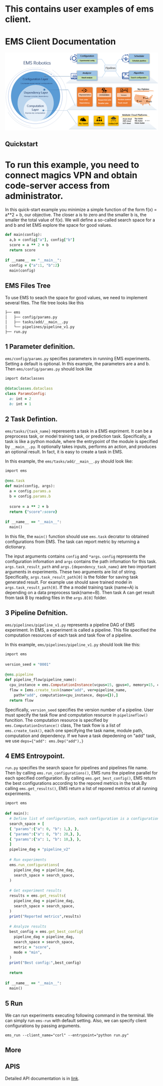 # This contains user examples of ems client.

# EMS Client Documentation
![](quickstart/docs/overview-16.png)


## Quickstart

# To run this example, you need to connect magics VPN and obtain code-server access from administrator. 

In this quick-start example you minimize a simple function of the form f(x) = a**2 + b, our objective. The closer a is to zero and the smaller b is, the smaller the total value of f(x). We will define a so-called search space for a and b and let EMS explore the space for good values.

```ruby
def main(config):
  a,b = config["a"], config["b"]
  score = a ** 2 + b 
  return score

if __name__ == "__main__":
  config = {"a":1, "b":2}
  main(config)
```

## EMS Files Tree

To use EMS to seach the space for good values, we need to implement several files. The file tree looks like this

```
├── ems
│   ├── config/params.py
│   ├── tasks/add/__main__.py
│   └── pipelines/pipeline_v1.py
├── run.py
```

## 1 Parameter definition.

`ems/config/params.py` specifies parameters in running EMS experiments. Setting a default is optional. In this example, the parameters are a and b. Then `ems/config/params.py` should look like

```ruby
import dataclasses

@dataclasses.dataclass
class ParamsConfig:
  a: int = 2
  b: int = 1
```


## 2 Task Defintion.

`ems/tasks/{task_name}` reperesents a task in a EMS expriment. It can be a preprocess task, or model training task, or prediction task. Specifically, a task is like a python module, where the entrypoint of the module is specified by `__main__.py`. It optionally takes inputs, performs an action, and produces an optional result. In fact, it is easy to create a task in EMS. 

In this example, the `ems/tasks/add/__main__.py` should look like:

```ruby
import ems

@ems.task
def main(config, args):
  a = config.params.a
  b = config.params.b

  score = a ** 2 + b
  return {"score":score}

if __name__ == "__main__":
  main()
```

In this file, the `main()` function should use `ems.task` decrator to obtained configurations from EMS. The task can report metric by returning a dictionary. 

The input arguments contains `config` and `*args`. `config` represents the configuration infomation and `args` contains the path infomation for this task. `args.task_result_path` and `args.{dependency_task_name}` are two important arguments in experiments. These two arguments are list of string. Specifically,  `args.task_result_path[0]` is the folder for saving task generated result. For example use should save trained model in `args.task_result_path[0]`. If the a model training task (name=A) is depending on a data preprocess task(name=B). Then task A can get result from task B by reading files in the `args.B[0]` folder.

## 3 Pipeline Defnition.

`ems/pipelines/pipeline_v1.py` represents a pipeline DAG of EMS experiment. In EMS, a experiment is called a pipeline. This file specified the computation resources of each task and task flow of a pipeline.

In this example, `ems/pipelines/pipeline_v1.py` should look like this:

```ruby
import ems

version_seed = "0001"

@ems.pipeline
def pipeline_flow(pipeline_name):
  cpu_instance = ems.ComputationInstance(vcpus=15, gpus=0, memory=15, cloud_cmd="m-kube")
  flow = [ems.create_task(name="add", ver=pipeline_name, 
    path="add", computation=cpu_instance, deps={}),]
  return flow
```

Specifically, `version_seed` specifies the version number of a pipeline. User must specify the task flow and computation resource in `pipelineflow()` funcition. The computation resource is specified by `ems.ComputationInstance()` class, The task flow is a list of `ems.create_task()`, each one specifying the task name, module path, computation and dependency. If we have a task depedening on "add" task, we use `deps={"add": ems.Dep("add"),}`


## 4 EMS Entroypoint.

`run.py` specifies the search space for pipelines and pipelines file name.  Then by calling `ems.run_configurations()`, EMS runs the pipeline parallel for each specified configuration. By calling `ems.get_best_config()`, EMS return the best configurations according to the repored metrics in the task.By calling `ems.get_results()`, EMS return a list of repored metrics of all running experiments.

```ruby
import ems

def main():
  # Define list of configuration, each configuration is a configuration files
  search_space = [ 
  { "params":{"a": 0, "b": 1,}, }, 
  { "params":{"a": 0, "b": 20,}, },
  { "params":{"a": 1, "b": 10,}, },
  ]
  pipeline_dag = "pipeline_v2"

  # Run experiments
  ems.run_configurations(
    pipeline_dag = pipeline_dag,
    search_space = search_space,
  )

  # Get experiment results
  results = ems.get_results(
    pipeline_dag = pipeline_dag,
    search_space = search_space,
  )
  print("Reported metrics",results)

  # Analyze results
  best_config = ems.get_best_config(
    pipeline_dag = pipeline_dag,
    search_space = search_space,
    metric = "score",
    mode = "min",
  )
  print("Best config:",best_config)

  return

if __name__ == "__main__":
  main()
```


## 5 Run 

We can run experiments executing following command in the terminal. We can simply run `ems-run` with default setting. Also, we can specify client configurations by passing arguments.

```
ems_run --client_name="corl" --entrypoint="python run.py"
```


## More

## APIS

Detailed API documentation is in [link](quickstart/docs/API.md).
